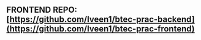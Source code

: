 FRONTEND REPO: [https://github.com/Iveen1/btec-prac-backend](https://github.com/Iveen1/btec-prac-frontend)
---
